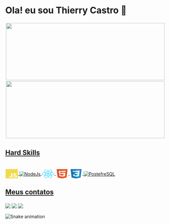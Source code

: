 
<h1 align="left">Ola! eu sou Thierry Castro 👋</h1>

###

<div align="center">
  <a href="https://github.com/Thierrycast">
  <img height="180em" width="500em" src="https://github-readme-stats.vercel.app/api?username=Thierrycast&show_icons=true&theme=midnight-purple&include_all_commits=true&count_private=true"/>
  <img height="180em" width="500em" src="https://github-readme-stats.vercel.app/api/top-langs/?username=Thierrycast&layout=compact&langs_count=7&theme=midnight-purple"/>
</div>

  ###

<h2 align="left">Hard Skills</h2>

###
  
<div style="display: inline_block"><br>
  <img align="center" alt="Js" height="30" width="40" src="https://raw.githubusercontent.com/devicons/devicon/master/icons/javascript/javascript-plain.svg">
  <img align="center" alt="NodeJs" height="30" width="40"  src="https://cdn.jsdelivr.net/gh/devicons/devicon/icons/nodejs/nodejs-original.svg" />
  <img align="center" alt="React" height="30" width="40" src="https://raw.githubusercontent.com/devicons/devicon/master/icons/react/react-original.svg">
  <img align="center" alt="HTML" height="30" width="40" src="https://raw.githubusercontent.com/devicons/devicon/master/icons/html5/html5-original.svg">
  <img align="center" alt="CSS" height="30" width="40" src="https://raw.githubusercontent.com/devicons/devicon/master/icons/css3/css3-original.svg">
  <img align="center" alt="PostefreSQL" height="30" width="40"  src="https://cdn.jsdelivr.net/gh/devicons/devicon/icons/postgresql/postgresql-original.svg" />

</div>
  
  ###

<h2 align="left">Meus contatos</h2>

###

<div> 

 <a href="https://discord.gg/Thierry#2839" target="_blank"><img src="https://img.shields.io/badge/Discord-7289DA?style=for-the-badge&logo=discord&logoColor=white" target="_blank"></a> 
  <a href = "mailto:thierrycastr555@gmail.com"><img src="https://img.shields.io/badge/Gmail-D14836?style=for-the-badge&logo=gmail&logoColor=white" target="_blank"></a>
  <a href="https://www.linkedin.com/in/thierry-castro/" target="_blank"><img src="https://img.shields.io/badge/-LinkedIn-%230077B5?style=for-the-badge&logo=linkedin&logoColor=white" target="_blank"></a> 
 
  ![Snake animation](https://github.com/Thierrycast/Thierrycast/blob/output/github-contribution-grid-snake.svg)
 
</div>

